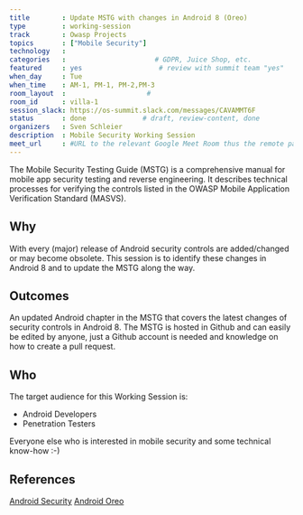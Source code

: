 ```yaml
---
title        : Update MSTG with changes in Android 8 (Oreo)
type         : working-session
track        : Owasp Projects
topics       : ["Mobile Security"]
technology   :
categories   :                      # GDPR, Juice Shop, etc.
featured     : yes                   # review with summit team "yes"
when_day     : Tue
when_time    : AM-1, PM-1, PM-2,PM-3
room_layout  :                    #
room_id      : villa-1
session_slack: https://os-summit.slack.com/messages/CAVAMMT6F
status       : done              # draft, review-content, done
organizers   : Sven Schleier
description  : Mobile Security Working Session
meet_url     : #URL to the relevant Google Meet Room thus the remote participants can join a session
---
```


The Mobile Security Testing Guide (MSTG) is a comprehensive manual for mobile app security testing and reverse engineering. It describes technical processes for verifying the controls listed in the OWASP Mobile Application Verification Standard (MASVS).

## Why

With every (major) release of Android security controls are added/changed or may become obsolete. This session is to identify these changes in Android 8 and to update the MSTG along the way.


## Outcomes

An updated Android chapter in the MSTG that covers the latest changes of security controls in Android 8. The MSTG is hosted in Github and can easily be edited by anyone, just a Github account is needed and knowledge on how to create a pull request.

## Who
The target audience for this Working Session is:

- Android Developers
- Penetration Testers

Everyone else who is interested in mobile security and some technical know-how :-)

## References

[Android Security](https://developer.android.com/topic/security/index.html)
[Android Oreo](https://developer.android.com/about/versions/oreo/index.html)
